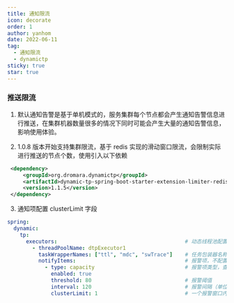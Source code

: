 ```yaml
---
title: 通知限流
icon: decorate
order: 1
author: yanhom
date: 2022-06-11
tag:
  - 通知限流
  - dynamictp
sticky: true
star: true
---
```


### 推送限流

1. 默认通知告警是基于单机模式的，服务集群每个节点都会产生通知告警信息进行推送，在集群机器数量很多的情况下同时可能会产生大量的通知告警信息，影响使用体验。

2. 1.0.8 版本开始支持集群限流，基于 redis 实现的滑动窗口限流，会限制实际进行推送的节点个数，使用引入以下依赖

```xml
 <dependency>
     <groupId>org.dromara.dynamictp</groupId>
     <artifactId>dynamic-tp-spring-boot-starter-extension-limiter-redis</artifactId>
     <version>1.1.5</version>
 </dependency>
 ```

3. 通知项配置 clusterLimit 字段

```yaml
spring:
  dynamic:
    tp:
      executors:                                         # 动态线程池配置，省略其他项，具体看上述配置文件
        - threadPoolName: dtpExecutor1
          taskWrapperNames: ["ttl", "mdc", "swTrace"]    # 任务包装器名称，继承TaskWrapper接口
          notifyItems:                                   # 报警项，不配置自动会按默认值配置（变更通知、容量报警、活性报警）
            - type: capacity                             # 报警项类型，查看源码 NotifyTypeEnum枚举类
              enabled: true
              threshold: 80                              # 报警阈值
              interval: 120                              # 报警间隔（单位：s）
              clusterLimit: 1                            # 一个报警窗口内，只允许该配置数量的机器进行推送通知，默认为1
```

